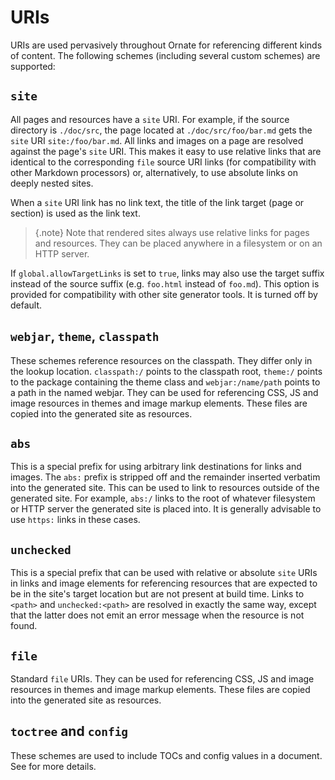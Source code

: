 # URIs

URIs are used pervasively throughout Ornate for referencing different kinds of content. The following schemes (including several custom schemes) are supported:

## `site`

All pages and resources have a `site` URI. For example, if the source directory is `./doc/src`, the page located at `./doc/src/foo/bar.md` gets the `site` URI `site:/foo/bar.md`. All links and images on a page are resolved against the page's `site` URI. This makes it easy to use relative links that are identical to the corresponding `file` source URI links (for compatibility with other Markdown processors) or, alternatively, to use absolute links on deeply nested sites.

When a `site` URI link has no link text, the title of the link target (page or section) is used as the link text.

> {.note}
> Note that rendered sites always use relative links for pages and resources. They can be placed anywhere in a filesystem or on an HTTP server.

If `global.allowTargetLinks` is set to `true`, links may also use the target suffix instead of the source suffix (e.g. `foo.html` instead of `foo.md`). This option is provided for compatibility with other site generator tools. It is turned off by default.

## `webjar`, `theme`, `classpath`

These schemes reference resources on the classpath. They differ only in the lookup location. `classpath:/` points to the classpath root, `theme:/` points to the package containing the theme class and `webjar:/name/path` points to a path in the named webjar. They can be used for referencing CSS, JS and image resources in themes and image markup elements. These files are copied into the generated site as resources.

## `abs`

This is a special prefix for using arbitrary link destinations for links and images. The `abs:` prefix is stripped off and the remainder inserted verbatim into the generated site. This can be used to link to resources outside of the generated site. For example, `abs:/` links to the root of whatever filesystem or HTTP server the generated site is placed into. It is generally advisable to use `https:` links in these cases.

## `unchecked`

This is a special prefix that can be used with relative or absolute `site` URIs in links and image elements for referencing resources that are expected to be in the site's target location but are not present at build time. Links to `<path>` and `unchecked:<path>` are resolved in exactly the same way, except that the latter does not emit an error message when the resource is not found.

## `file`

Standard `file` URIs. They can be used for referencing CSS, JS and image resources in themes and image markup elements. These files are copied into the generated site as resources.

## `toctree` and `config`

These schemes are used to include TOCs and config values in a document. See [](images.md) for more details.

